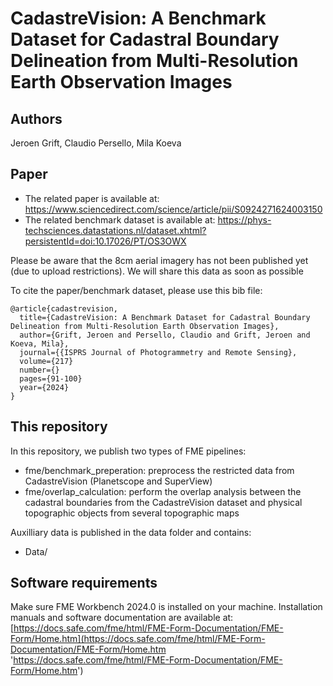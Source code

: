 # CadastreVision: A Benchmark Dataset for Cadastral Boundary Delineation from Multi-Resolution Earth Observation Images

## Authors
Jeroen Grift,
Claudio Persello,
Mila Koeva 

## Paper
- The related paper is available at: https://www.sciencedirect.com/science/article/pii/S0924271624003150
- The related benchmark dataset is available at: https://phys-techsciences.datastations.nl/dataset.xhtml?persistentId=doi:10.17026/PT/OS3OWX

Please be aware that the 8cm aerial imagery has not been published yet (due to upload restrictions). We will share this data as soon as possible

To cite the paper/benchmark dataset, please use this bib file:
```
@article{cadastrevision,
  title={CadastreVision: A Benchmark Dataset for Cadastral Boundary Delineation from Multi-Resolution Earth Observation Images},
  author={Grift, Jeroen and Persello, Claudio and Grift, Jeroen and Koeva, Mila},
  journal={{ISPRS Journal of Photogrammetry and Remote Sensing},
  volume={217}
  number={}
  pages={91-100}
  year={2024}
}
```

## This repository
In this repository, we publish two types of FME pipelines:
- fme/benchmark_preperation: preprocess the restricted data from CadastreVision (Planetscope and SuperView)
- fme/overlap_calculation: perform the overlap analysis between the cadastral boundaries from the CadastreVision dataset and physical topographic objects from several topographic maps

Auxilliary data is published in the data folder and contains:
- Data/

## Software requirements
Make sure FME Workbench 2024.0 is installed on your machine. Installation manuals and software documentation are available at: [https://docs.safe.com/fme/html/FME-Form-Documentation/FME-Form/Home.htm](https://docs.safe.com/fme/html/FME-Form-Documentation/FME-Form/Home.htm 'https://docs.safe.com/fme/html/FME-Form-Documentation/FME-Form/Home.htm')


